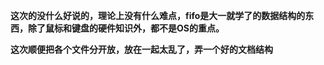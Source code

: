 **这次的没什么好说的，理论上没有什么难点，fifo是大一就学了的数据结构的东西，除了鼠标和键盘的硬件知识外，都不是OS的重点。**

**这次顺便把各个文件分开放，放在一起太乱了，弄一个好的文档结构**